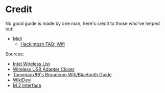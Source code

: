 # Credit

No good guide is made by one man, here's credit to those who've helped out:

* [Midi]()
   * [Hackintosh FAQ: Wifi](https://www.reddit.com/r/hackintosh/wiki/faq#wiki_wifi_compatibility)

Sources:

* [Intel Wireless List](https://www.intel.ca/content/www/ca/en/support/articles/000005511/network-and-i-o/wireless-networking.html)
* [Wireless USB Adapter Clover](https://github.com/chris1111/Wireless-USB-Adapter-Clover)
* [Tonymacx86's Broadcom Wifi/Bluetooth Guide](https://www.tonymacx86.com/threads/broadcom-wifi-bluetooth-guide.242423/)
* [WikiDevi](https://wikidevi.com/wiki/Main_Page)
* [M.2 Interface](https://www.delock.de/infothek/M.2/M.2_e.html)


